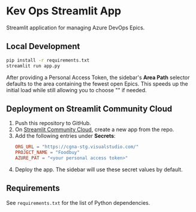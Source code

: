# Kev Ops Streamlit App

Streamlit application for managing Azure DevOps Epics.

## Local Development

```bash
pip install -r requirements.txt
streamlit run app.py
```

After providing a Personal Access Token, the sidebar's **Area Path** selector
defaults to the area containing the fewest open Epics. This speeds up the
initial load while still allowing you to choose "<All Areas>" if needed.

## Deployment on Streamlit Community Cloud

1. Push this repository to GitHub.
2. On [Streamlit Community Cloud](https://share.streamlit.io), create a new app from the repo.
3. Add the following entries under **Secrets**:
   ```toml
   ORG_URL = "https://cgna-stg.visualstudio.com/"
   PROJECT_NAME = "Foodbuy"
   AZURE_PAT = "<your personal access token>"
   ```
4. Deploy the app. The sidebar will use these secret values by default.

## Requirements

See `requirements.txt` for the list of Python dependencies.
